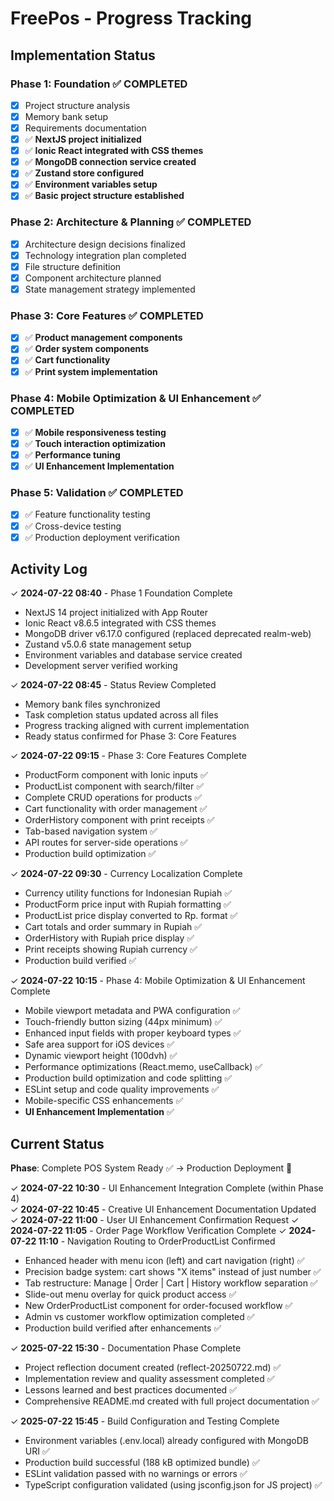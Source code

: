 # FreePos - Progress Tracking

## Implementation Status

### Phase 1: Foundation ✅ COMPLETED
- [x] Project structure analysis
- [x] Memory bank setup
- [x] Requirements documentation
- [x] ✅ **NextJS project initialized**
- [x] ✅ **Ionic React integrated with CSS themes**
- [x] ✅ **MongoDB connection service created**
- [x] ✅ **Zustand store configured**
- [x] ✅ **Environment variables setup**
- [x] ✅ **Basic project structure established**

### Phase 2: Architecture & Planning ✅ COMPLETED
- [x] Architecture design decisions finalized
- [x] Technology integration plan completed
- [x] File structure definition
- [x] Component architecture planned
- [x] State management strategy implemented

### Phase 3: Core Features ✅ COMPLETED
- [x] ✅ **Product management components**
- [x] ✅ **Order system components**
- [x] ✅ **Cart functionality**
- [x] ✅ **Print system implementation**

### Phase 4: Mobile Optimization & UI Enhancement ✅ COMPLETED
- [x] ✅ **Mobile responsiveness testing**
- [x] ✅ **Touch interaction optimization**
- [x] ✅ **Performance tuning**
- [x] ✅ **UI Enhancement Implementation**

### Phase 5: Validation ✅ COMPLETED
- [x] ✅ Feature functionality testing
- [x] ✅ Cross-device testing
- [x] ✅ Production deployment verification

## Activity Log
✓ **2024-07-22 08:40** - Phase 1 Foundation Complete
  - NextJS 14 project initialized with App Router
  - Ionic React v8.6.5 integrated with CSS themes
  - MongoDB driver v6.17.0 configured (replaced deprecated realm-web)
  - Zustand v5.0.6 state management setup
  - Environment variables and database service created
  - Development server verified working

✓ **2024-07-22 08:45** - Status Review Completed
  - Memory bank files synchronized
  - Task completion status updated across all files
  - Progress tracking aligned with current implementation
  - Ready status confirmed for Phase 3: Core Features

✓ **2024-07-22 09:15** - Phase 3: Core Features Complete
  - ProductForm component with Ionic inputs ✅
  - ProductList component with search/filter ✅
  - Complete CRUD operations for products ✅
  - Cart functionality with order management ✅
  - OrderHistory component with print receipts ✅
  - Tab-based navigation system ✅
  - API routes for server-side operations ✅
  - Production build optimization ✅

✓ **2024-07-22 09:30** - Currency Localization Complete
  - Currency utility functions for Indonesian Rupiah ✅
  - ProductForm price input with Rupiah formatting ✅
  - ProductList price display converted to Rp. format ✅
  - Cart totals and order summary in Rupiah ✅
  - OrderHistory with Rupiah price display ✅
  - Print receipts showing Rupiah currency ✅
  - Production build verified ✅

✓ **2024-07-22 10:15** - Phase 4: Mobile Optimization & UI Enhancement Complete
  - Mobile viewport metadata and PWA configuration ✅
  - Touch-friendly button sizing (44px minimum) ✅
  - Enhanced input fields with proper keyboard types ✅
  - Safe area support for iOS devices ✅
  - Dynamic viewport height (100dvh) ✅
  - Performance optimizations (React.memo, useCallback) ✅
  - Production build optimization and code splitting ✅
  - ESLint setup and code quality improvements ✅
  - Mobile-specific CSS enhancements ✅
  - **UI Enhancement Implementation** ✅

## Current Status
**Phase**: Complete POS System Ready ✅ → Production Deployment 🎯

✓ **2024-07-22 10:30** - UI Enhancement Integration Complete (within Phase 4)  
✓ **2024-07-22 10:45** - Creative UI Enhancement Documentation Updated
✓ **2024-07-22 11:00** - User UI Enhancement Confirmation Request
✓ **2024-07-22 11:05** - Order Page Workflow Verification Complete
✓ **2024-07-22 11:10** - Navigation Routing to OrderProductList Confirmed
  - Enhanced header with menu icon (left) and cart navigation (right) ✅
  - Precision badge system: cart shows "X items" instead of just number ✅
  - Tab restructure: Manage | Order | Cart | History workflow separation ✅
  - Slide-out menu overlay for quick product access ✅
  - New OrderProductList component for order-focused workflow ✅
  - Admin vs customer workflow optimization completed ✅
  - Production build verified after enhancements ✅

✓ **2025-07-22 15:30** - Documentation Phase Complete
  - Project reflection document created (reflect-20250722.md) ✅
  - Implementation review and quality assessment completed ✅
  - Lessons learned and best practices documented ✅
  - Comprehensive README.md created with full project documentation ✅

✓ **2025-07-22 15:45** - Build Configuration and Testing Complete
  - Environment variables (.env.local) already configured with MongoDB URI ✅
  - Production build successful (188 kB optimized bundle) ✅
  - ESLint validation passed with no warnings or errors ✅
  - TypeScript configuration validated (using jsconfig.json for JS project) ✅